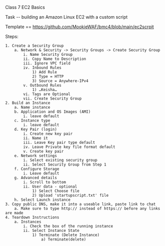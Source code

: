Class 7 EC2 Basics

Task -- building an Amazon Linux EC2 with a custom script

Template == https://github.com/MookieWAF/bmc4/blob/main/ec2scrpit

Steps:

	1. Create a Security Group
		a. Network & Security -> Security Groups -> Create Security Group
			i. Name Security Group
			ii. Copy Name to Description
			iii. Ignore VPC field
			iv. Inbound Rules
				1) Add Rule
				2) Type = HTTP
				3) Source = Anywhere-IPv4
			v. Outbound Rules
				1) …Keisha…
			vi. Tags are Optional
			vii. Create Security Group
	2. Build an Instance
		a. Name instance
		b. Application and OS Images (AMI)
			i. leave default
		c. Instance type
			i. leave default
		d. Key Pair (login)
			i. Create new key pair
			ii. Name it
			iii. Leave Key pair type default
			iv. Leave Private key file format default
			v. Create key pair
		e. Network settings
			i. Select existing security group
			ii. Select Security Group from Step 1
		f. Configure Storage
			i. Leave default
		g. Advanced details
			i. Scroll to bottom
			ii. User data - optional
				1) Select Choose file
				2) Upload 'startupscript.txt' file
		h. Select Launch instance
	3. Copy public DNS, make it into a useable link, paste link to chat
		a. Make sure to type http:// instead of https:// before any links are made
	4. Teardown Instructions
		a. Instances
			i. Check the box of the running instance
			ii. Select Instance State
				1) Terminate (Delete Instance) 
					a) Terminate(delete)